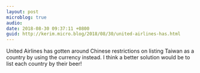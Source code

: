 ```yaml
---
layout: post
microblog: true
audio: 
date: 2018-08-30 09:37:11 +0800
guid: http://kerim.micro.blog/2018/08/30/united-airlines-has.html
---
```

United Airlines has gotten around Chinese restrictions on listing Taiwan as a country by using the currency instead. I think a better solution would be to list each country by their beer! 
